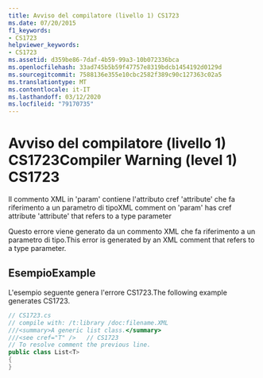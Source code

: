 ```yaml
---
title: Avviso del compilatore (livello 1) CS1723
ms.date: 07/20/2015
f1_keywords:
- CS1723
helpviewer_keywords:
- CS1723
ms.assetid: d359be86-7daf-4b59-99a3-10b072336bca
ms.openlocfilehash: 33ad745b5b59f47757e8319bdcb1454192d0129d
ms.sourcegitcommit: 7588136e355e10cbc2582f389c90c127363c02a5
ms.translationtype: MT
ms.contentlocale: it-IT
ms.lasthandoff: 03/12/2020
ms.locfileid: "79170735"
---
```

# <a name="compiler-warning-level-1-cs1723"></a><span data-ttu-id="b7b41-102">Avviso del compilatore (livello 1) CS1723</span><span class="sxs-lookup"><span data-stu-id="b7b41-102">Compiler Warning (level 1) CS1723</span></span>
<span data-ttu-id="b7b41-103">Il commento XML in 'param' contiene l'attributo cref 'attribute' che fa riferimento a un parametro di tipo</span><span class="sxs-lookup"><span data-stu-id="b7b41-103">XML comment on 'param' has cref attribute 'attribute' that refers to a type parameter</span></span>  
  
 <span data-ttu-id="b7b41-104">Questo errore viene generato da un commento XML che fa riferimento a un parametro di tipo.</span><span class="sxs-lookup"><span data-stu-id="b7b41-104">This error is generated by an XML comment that refers to a type parameter.</span></span>  
  
## <a name="example"></a><span data-ttu-id="b7b41-105">Esempio</span><span class="sxs-lookup"><span data-stu-id="b7b41-105">Example</span></span>  
 <span data-ttu-id="b7b41-106">L'esempio seguente genera l'errore CS1723.</span><span class="sxs-lookup"><span data-stu-id="b7b41-106">The following example generates CS1723.</span></span>  
  
```csharp  
// CS1723.cs  
// compile with: /t:library /doc:filename.XML  
///<summary>A generic list class.</summary>  
///<see cref="T" />   // CS1723  
// To resolve comment the previous line.  
public class List<T>
{  
}  
```
